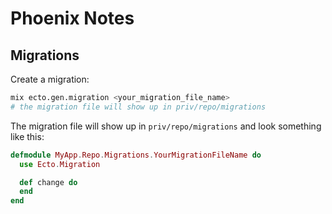 # Phoenix Notes

## Migrations
Create a migration:
```bash
mix ecto.gen.migration <your_migration_file_name>
# the migration file will show up in priv/repo/migrations
```
The migration file will show up in ```priv/repo/migrations``` and look something like this:
```elixir
defmodule MyApp.Repo.Migrations.YourMigrationFileName do
  use Ecto.Migration

  def change do
  end
end
```
